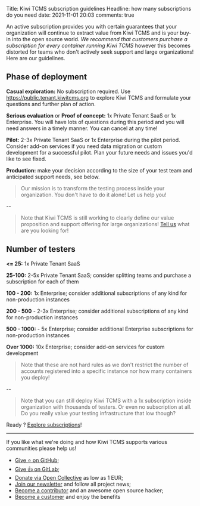 Title: Kiwi TCMS subscription guidelines
Headline: how many subscriptions do you need
date: 2021-11-01 20:03
comments: true

An active subscription provides you with certain guarantees that your organization
will continue to extract value from Kiwi TCMS and is your buy-in into the
open source world.
*We recommend that customers purchase a subscription for every container running
Kiwi TCMS* however this becomes distorted for teams who don't actively seek support
and large organizations! Here are our guidelines.


Phase of deployment
-------------------

**Casual exploration:** No subscription required. Use <https://public.tenant.kiwitcms.org>
to explore Kiwi TCMS and formulate your questions and further plan of action.

**Serious evaluation** or **Proof of concept:** 1x Private Tenant SaaS or 1x Enterprise.
You will have lots of questions during this period and you will need answers in
a timely manner. You can cancel at any time!

**Pilot:** 2-3x Private Tenant SaaS or 1x Enterprise during the pilot period.
Consider add-on services if you need data migration or custom development
for a successful pilot. Plan your future needs and issues you'd like to see fixed.

**Production:** make your decision according to the size of your test team and
anticipated support needs, see below.


> Our mission is to transform the testing process inside your organization.
> You don't have to do it alone! Let us help you!

--
> Note that Kiwi TCMS is still working to clearly define our value proposition
> and support offering for large organizations!
> [Tell us]({filename}pages/support.markdown) what are you looking for!


Number of testers
-----------------

**<= 25:** 1x Private Tenant SaaS

**25-100:** 2-5x Private Tenant SaaS; consider splitting teams
and purchase a subscription for each of them

**100 - 200:** 1x Enterprise; consider additional subscriptions of any kind for
non-production instances

**200 - 500** - 2-3x Enterprise; consider additional subscriptions of any kind
for non-production instances

**500 - 1000:** - 5x Enterprise; consider additional Enterprise subscriptions for
non-production instances

**Over 1000:** 10x Enterprise; consider add-on services for custom development


> Note that these are not hard rules as we don't restrict the number of accounts
> registered into a specific instance nor how many containers you deploy!


--
> Note that you can still deploy Kiwi TCMS with a 1x subscription inside organization
> with thousands of testers. Or even no subscription at all. Do you really value your
> testing infrastructure that low though?

Ready ? [Explore subscriptions](/#subscriptions)!


---

If you like what we're doing and how Kiwi TCMS supports various communities
please help us!

- [Give ⭐ on GitHub](https://github.com/kiwitcms/Kiwi/stargazers);
- [Give 👍 on GitLab](https://gitlab.com/gitlab-org/gitlab/-/issues/334558);
- [Donate via Open Collective](https://opencollective.com/kiwitcms/donate) as low as 1 EUR;
- [Join our newsletter](https://kiwitcms.us17.list-manage.com/subscribe/post?u=9b57a21155a3b7c655ae8f922&id=c970a37581)
  and follow all project news;
- [Become a contributor](https://kiwitcms.readthedocs.io/en/latest/contribution.html) and an awesome open source hacker;
- [Become a customer](/#subscriptions) and enjoy the benefits
